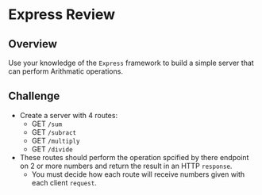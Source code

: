 # Express Review

## Overview

Use your knowledge of the `Express` framework to build a simple server that can perform Arithmatic operations.

## Challenge

- Create a server with 4 routes:
  - GET `/sum`
  - GET `/subract`
  - GET `/multiply`
  - GET `/divide`
- These routes should perform the operation spcified by there endpoint on 2 or more numbers and return the result in an HTTP `response`.
  - You must decide how each route will receive numbers given with each client `request`.
